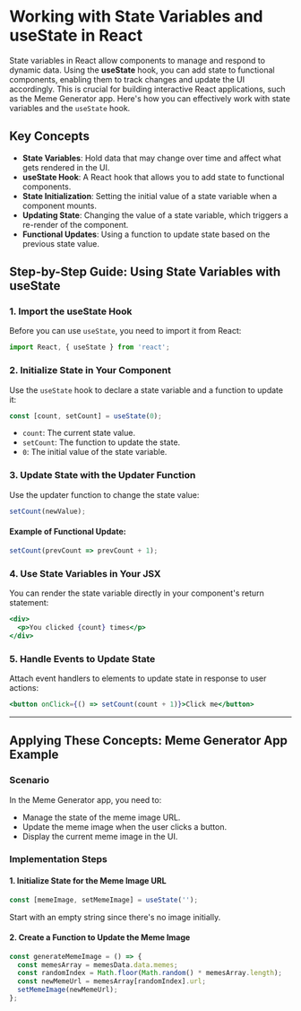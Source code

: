 # Working with State Variables and useState in React

State variables in React allow components to manage and respond to dynamic data. Using the **useState** hook, you can add state to functional components, enabling them to track changes and update the UI accordingly. This is crucial for building interactive React applications, such as the Meme Generator app. Here's how you can effectively work with state variables and the `useState` hook.


## Key Concepts

- **State Variables**: Hold data that may change over time and affect what gets rendered in the UI.
- **useState Hook**: A React hook that allows you to add state to functional components.
- **State Initialization**: Setting the initial value of a state variable when a component mounts.
- **Updating State**: Changing the value of a state variable, which triggers a re-render of the component.
- **Functional Updates**: Using a function to update state based on the previous state value.


## Step-by-Step Guide: Using State Variables with useState

### 1. Import the useState Hook

Before you can use `useState`, you need to import it from React:

```javascript
import React, { useState } from 'react';
```

### 2. Initialize State in Your Component

Use the `useState` hook to declare a state variable and a function to update it:

```javascript
const [count, setCount] = useState(0);
```

- `count`: The current state value.
- `setCount`: The function to update the state.
- `0`: The initial value of the state variable.

### 3. Update State with the Updater Function

Use the updater function to change the state value:

```javascript
setCount(newValue);
```

#### Example of Functional Update:

```javascript
setCount(prevCount => prevCount + 1);
```

### 4. Use State Variables in Your JSX

You can render the state variable directly in your component's return statement:

```jsx
<div>
  <p>You clicked {count} times</p>
</div>
```

### 5. Handle Events to Update State

Attach event handlers to elements to update state in response to user actions:

```jsx
<button onClick={() => setCount(count + 1)}>Click me</button>
```

---

## Applying These Concepts: Meme Generator App Example

### Scenario

In the Meme Generator app, you need to:

- Manage the state of the meme image URL.
- Update the meme image when the user clicks a button.
- Display the current meme image in the UI.

### Implementation Steps

#### 1. Initialize State for the Meme Image URL

```javascript
const [memeImage, setMemeImage] = useState('');
```

Start with an empty string since there's no image initially.

#### 2. Create a Function to Update the Meme Image

```javascript
const generateMemeImage = () => {
  const memesArray = memesData.data.memes;
  const randomIndex = Math.floor(Math.random() * memesArray.length);
  const newMemeUrl = memesArray[randomIndex].url;
  setMemeImage(newMemeUrl);
};
```